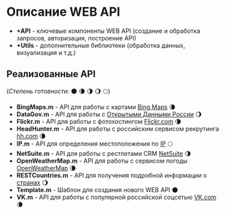 # Описание WEB API
- **+API** - ключевые компоненты WEB API (создание и обработка запросов, авторизация, построение API)
- **+Utils** - дополнительные библиотеки (обработка данных, визуализация и т.д.)
## Реализованные API
(*Степень готовности:* :new_moon: :waning_crescent_moon: :last_quarter_moon: :waning_gibbous_moon: :full_moon:)
- **BingMaps.m** - API для работы с картами [Bing Maps](https://www.bing.com/maps) :waning_crescent_moon:
- **DataGov.m** - API для работы с [Открытыми Данными России](http://data.gov.ru/) :waning_gibbous_moon:
- **Flickr.m** - API для работы с фотохостингом [Flickr.com](http://flickr.com/) :waning_crescent_moon:
- **HeadHunter.m** - API для работы с российским сервисом рекрутинга [hh.com](http://hh.com/) :waning_crescent_moon:
- **IP.m** - API для определения местоположения по [IP](http://ip-api.com/) :full_moon:
- **NetSuite.m** - API для работы с рестлетами CRM [NetSuite](http://netsuite.com/) :last_quarter_moon:
- **OpenWeatherMap.m** - API для работы с сервисом погоды [OpenWeatherMap](https://openweathermap.org/) :waning_crescent_moon:
- **RESTCountries.m** - API для получения подробной информации о [странах](http://restcountries.eu/) :waning_gibbous_moon:
- **Template.m** - Шаблон для создания нового WEB API :new_moon:
- **VK.m** - API для работы с популярной российской соцсетью [VK.com](http://vk.com) :waning_crescent_moon:

